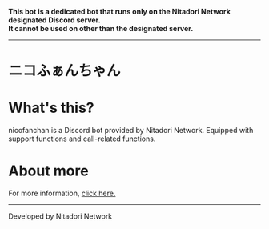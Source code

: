 **This bot is a dedicated bot that runs only on the Nitadori Network designated Discord server.</br>
It cannot be used on other than the designated server.**
***
# ニコふぁんちゃん
# What's this? 
nicofanchan is a Discord bot provided by Nitadori Network. 
Equipped with support functions and call-related functions.
# About more 
For more information, [click here.]() 
*** 
Developed by Nitadori Network